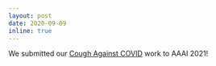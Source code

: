 ```yaml
---
layout: post
date: 2020-09-09
inline: true
---
```


We submitted our [Cough Against COVID](https://coughagainstcovid.org/) work to AAAI 2021!
